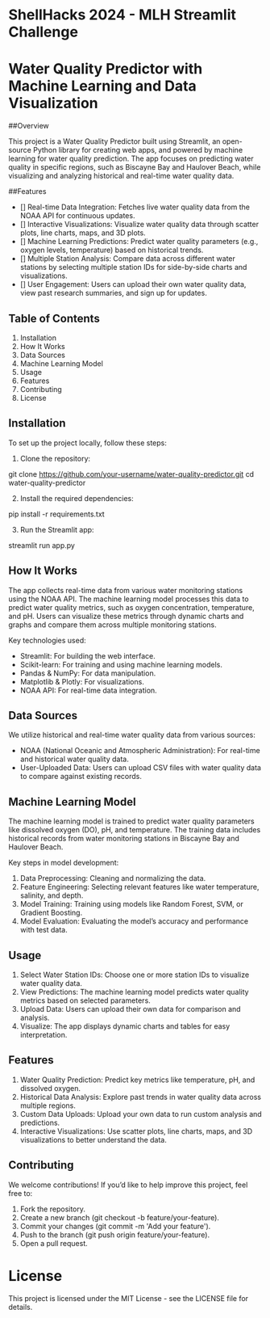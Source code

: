 # ShellHacks 2024 - MLH Streamlit Challenge
# Water Quality Predictor with Machine Learning and Data Visualization

##Overview

This project is a Water Quality Predictor built using Streamlit, an open-source Python library for creating web apps, and powered by machine learning for water quality prediction. The app focuses on predicting water quality in specific regions, such as Biscayne Bay and Haulover Beach, while visualizing and analyzing historical and real-time water quality data.

##Features

- [] Real-time Data Integration: Fetches live water quality data from the NOAA API for continuous updates.
- [] Interactive Visualizations: Visualize water quality data through scatter plots, line charts, maps, and 3D plots.
- [] Machine Learning Predictions: Predict water quality parameters (e.g., oxygen levels, temperature) based on historical trends.
- [] Multiple Station Analysis: Compare data across different water stations by selecting multiple station IDs for side-by-side charts and visualizations.
- [] User Engagement: Users can upload their own water quality data, view past research summaries, and sign up for updates.

## Table of Contents

1. Installation
2. How It Works
3. Data Sources
4. Machine Learning Model
5. Usage
6. Features
7. Contributing
8. License

## Installation

To set up the project locally, follow these steps:

1. Clone the repository:

git clone https://github.com/your-username/water-quality-predictor.git
cd water-quality-predictor

2. Install the required dependencies:

pip install -r requirements.txt

3. Run the Streamlit app:

streamlit run app.py

## How It Works

The app collects real-time data from various water monitoring stations using the NOAA API. The machine learning model processes this data to predict water quality metrics, such as oxygen concentration, temperature, and pH. Users can visualize these metrics through dynamic charts and graphs and compare them across multiple monitoring stations.

Key technologies used:

- Streamlit: For building the web interface.
- Scikit-learn: For training and using machine learning models.
- Pandas & NumPy: For data manipulation.
- Matplotlib & Plotly: For visualizations.
- NOAA API: For real-time data integration.

## Data Sources

We utilize historical and real-time water quality data from various sources:

- NOAA (National Oceanic and Atmospheric Administration): For real-time and historical water quality data.
- User-Uploaded Data: Users can upload CSV files with water quality data to compare against existing records.

## Machine Learning Model

The machine learning model is trained to predict water quality parameters like dissolved oxygen (DO), pH, and temperature. The training data includes historical records from water monitoring stations in Biscayne Bay and Haulover Beach.

Key steps in model development:

1. Data Preprocessing: Cleaning and normalizing the data.
2. Feature Engineering: Selecting relevant features like water temperature, salinity, and depth.
3. Model Training: Training using models like Random Forest, SVM, or Gradient Boosting.
4. Model Evaluation: Evaluating the model’s accuracy and performance with test data.

## Usage

1. Select Water Station IDs: Choose one or more station IDs to visualize water quality data.
2. View Predictions: The machine learning model predicts water quality metrics based on selected parameters.
3. Upload Data: Users can upload their own data for comparison and analysis.
4. Visualize: The app displays dynamic charts and tables for easy interpretation.

## Features

1. Water Quality Prediction: Predict key metrics like temperature, pH, and dissolved oxygen.
2. Historical Data Analysis: Explore past trends in water quality data across multiple regions.
3. Custom Data Uploads: Upload your own data to run custom analysis and predictions.
4. Interactive Visualizations: Use scatter plots, line charts, maps, and 3D visualizations to better understand the data.

## Contributing

We welcome contributions! If you’d like to help improve this project, feel free to:

1. Fork the repository.
2. Create a new branch (git checkout -b feature/your-feature).
3. Commit your changes (git commit -m 'Add your feature').
4. Push to the branch (git push origin feature/your-feature).
5. Open a pull request.

# License

This project is licensed under the MIT License - see the LICENSE file for details.
